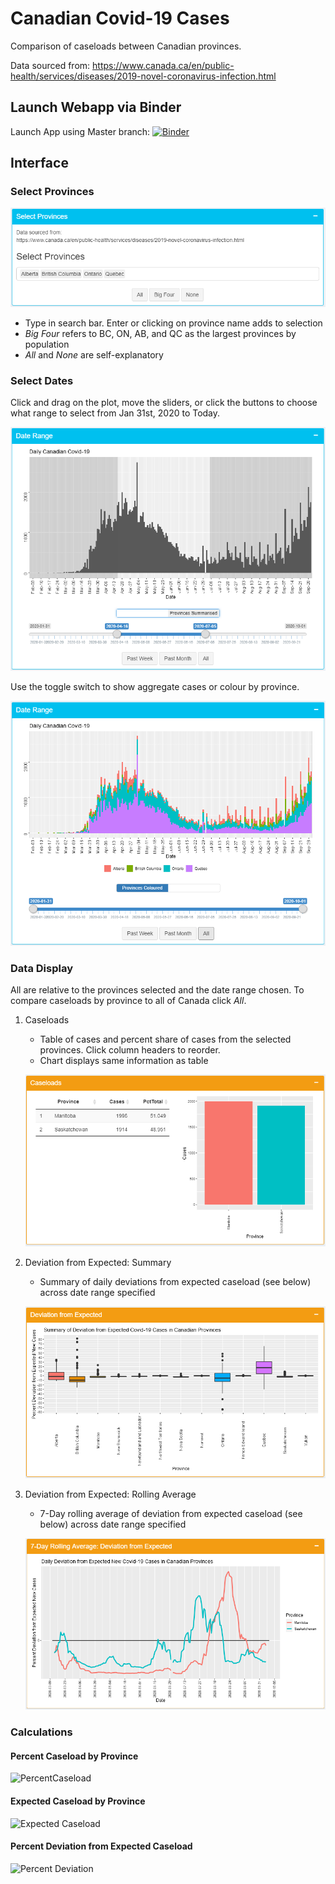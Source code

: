 
# Canadian Covid-19 Cases

Comparison of caseloads between Canadian provinces.

Data sourced from: https://www.canada.ca/en/public-health/services/diseases/2019-novel-coronavirus-infection.html

## Launch Webapp via Binder

Launch App using Master branch: [![Binder](https://mybinder.org/badge_logo.svg)](https://mybinder.org/v2/gh/TheZetner/cases/master?urlpath=shiny/inst/app/)

## Interface

### Select Provinces

![selprov](/images/selprov.PNG)

* Type in search bar. Enter or clicking on province name adds to selection
* _Big Four_ refers to BC, ON, AB, and QC as the largest provinces by population 
* _All_ and _None_ are self-explanatory

### Select Dates

Click and drag on the plot, move the sliders, or click the buttons to choose what range to select from Jan 31st, 2020 to Today.

![seldate1](/images/seldate1.PNG)

Use the toggle switch to show aggregate cases or colour by province. 

![seldate2](/images/seldate2.PNG)

### Data Display

All are relative to the provinces selected and the date range chosen. To compare caseloads by province to all of Canada click _All_.

1. Caseloads
    * Table of cases and percent share of cases from the selected provinces. Click column headers to reorder.
    * Chart displays same information as table
  
    ![caseloads](/images/caseloads.PNG)
  
2. Deviation from Expected: Summary
    * Summary of daily deviations from expected caseload (see below) across date range specified

    ![summary](/images/summary.PNG)

3. Deviation from Expected: Rolling Average
    * 7-Day rolling average of deviation from expected caseload (see below) across date range specified

    ![rolling](/images/rolling.PNG)

### Calculations

#### Percent Caseload by Province

<!-- $$PCTCases_{Province} = \left( \frac{Cases_{Province}}{Cases_{Canada}} \right) * 100$$ -->
![PercentCaseload](https://latex.codecogs.com/gif.download?PCTCases_%7BProvince%7D%20%3D%20%5Cleft%28%20%5Cfrac%7BCases_%7BProvince%7D%7D%7BCases_%7BCanada%7D%7D%20%5Cright%29%20*%20100)

#### Expected Caseload by Province

<!-- $$Cases_{Expected} = Cases_{Canada} * \frac{Population_{Province}}{Population_{Canada}}$$ -->
![Expected Caseload](https://latex.codecogs.com/gif.download?Cases_%7BExpected%7D%20%3D%20Cases_%7BCanada%7D%20*%20%5Cfrac%7BPopulation_%7BProvince%7D%7D%7BPopulation_%7BCanada%7D%7D)

#### Percent Deviation from Expected Caseload

<!-- $$\left( \frac{Cases_{Province}}{Cases_{Canada}} - \frac{Population_{Province}}{Population_{Canada}} \right) * 100$$ -->
![Percent Deviation](https://latex.codecogs.com/gif.download?%5Cleft%28%20%5Cfrac%7BCases_%7BProvince%7D%7D%7BCases_%7BCanada%7D%7D%20-%20%5Cfrac%7BPopulation_%7BProvince%7D%7D%7BPopulation_%7BCanada%7D%7D%20%5Cright%29%20*%20100)
